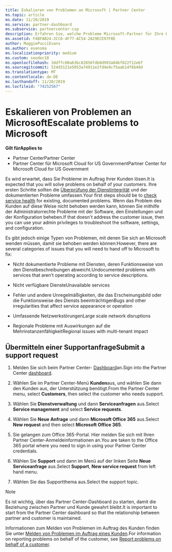 ```yaml
---
title: Eskalieren von Problemen an Microsoft | Partner Center
ms.topic: article
ms.date: 11/20/2019
ms.service: partner-dashboard
ms.subservice: partnercenter-csp
description: Erfahren Sie, welche Probleme Microsoft-Partner für Ihre Kunden selbst lösen und welche Probleme Sie an Microsoft eskalieren müssen.
ms.assetid: F4BFAB24-2CC6-4F77-AC54-2A29ECE97F0E
author: MaggiePucciEvans
ms.author: evansma
ms.localizationpriority: medium
ms.custom: seodec18
ms.openlocfilehash: 3ddffc00a63bc82856fdb0d993a04bf822f12e6f
ms.sourcegitcommit: 524d3121e5053a74911e2fd4e9cf5aab14f6b48d
ms.translationtype: MT
ms.contentlocale: de-DE
ms.lasthandoff: 11/20/2019
ms.locfileid: "74252567"
---
```

# <a name="escalate-problems-to-microsoft"></a><span data-ttu-id="21feb-103">Eskalieren von Problemen an Microsoft</span><span class="sxs-lookup"><span data-stu-id="21feb-103">Escalate problems to Microsoft</span></span>

<span data-ttu-id="21feb-104">**Gilt für**</span><span class="sxs-lookup"><span data-stu-id="21feb-104">**Applies to**</span></span>

-  <span data-ttu-id="21feb-105">Partner Center</span><span class="sxs-lookup"><span data-stu-id="21feb-105">Partner Center</span></span>
-  <span data-ttu-id="21feb-106">Partner Center für Microsoft Cloud for US Government</span><span class="sxs-lookup"><span data-stu-id="21feb-106">Partner Center for Microsoft Cloud for US Government</span></span>

<span data-ttu-id="21feb-107">Es wird erwartet, dass Sie Probleme im Auftrag Ihrer Kunden lösen.</span><span class="sxs-lookup"><span data-stu-id="21feb-107">It is expected that you will solve problems on behalf of your customers.</span></span> <span data-ttu-id="21feb-108">Ihre ersten Schritte sollten die [Überprüfung der Dienstintegrität](check-service-health.md) und der dokumentierten Probleme umfassen.</span><span class="sxs-lookup"><span data-stu-id="21feb-108">Your first steps should be to [check service health](check-service-health.md) for existing, documented problems.</span></span> <span data-ttu-id="21feb-109">Wenn das Problem des Kunden auf diese Weise nicht behoben werden kann, können Sie mithilfe der Administratorrechte Probleme mit der Software, den Einstellungen und der Konfiguration beheben.</span><span class="sxs-lookup"><span data-stu-id="21feb-109">If that doesn't address the customer issue, then you can use your admin privileges to troubleshoot the software, settings, and configuration.</span></span>

<span data-ttu-id="21feb-110">Es gibt jedoch einige Typen von Problemen, mit denen Sie sich an Microsoft wenden müssen, damit sie behoben werden können:</span><span class="sxs-lookup"><span data-stu-id="21feb-110">However, there are several categories of issues that you will need to hand off to Microsoft to fix:</span></span>

- <span data-ttu-id="21feb-111">Nicht dokumentierte Probleme mit Diensten, deren Funktionsweise von den Dienstbeschreibungen abweicht.</span><span class="sxs-lookup"><span data-stu-id="21feb-111">Undocumented problems with services that aren't operating according to service descriptions.</span></span>

- <span data-ttu-id="21feb-112">Nicht verfügbare Dienste</span><span class="sxs-lookup"><span data-stu-id="21feb-112">Unavailable services</span></span>

- <span data-ttu-id="21feb-113">Fehler und andere Unregelmäßigkeiten, die das Erscheinungsbild oder die Funktionsweise des Diensts beeinträchtigen</span><span class="sxs-lookup"><span data-stu-id="21feb-113">Bugs and other irregularities that affect service appearance or operation</span></span>

- <span data-ttu-id="21feb-114">Umfassende Netzwerkstörungen</span><span class="sxs-lookup"><span data-stu-id="21feb-114">Large scale network disruptions</span></span>

- <span data-ttu-id="21feb-115">Regionale Probleme mit Auswirkungen auf die Mehrinstanzenfähigkeit</span><span class="sxs-lookup"><span data-stu-id="21feb-115">Regional issues with multi-tenant impact</span></span>

## <a name="submit-a-support-request"></a><span data-ttu-id="21feb-116">Übermitteln einer Supportanfrage</span><span class="sxs-lookup"><span data-stu-id="21feb-116">Submit a support request</span></span>

1. <span data-ttu-id="21feb-117">Melden Sie sich beim Partner Center- [Dashboard](https://partner.microsoft.com/dashboard)an.</span><span class="sxs-lookup"><span data-stu-id="21feb-117">Sign into the Partner Center [dashboard](https://partner.microsoft.com/dashboard).</span></span>

2. <span data-ttu-id="21feb-118">Wählen Sie im Partner Center-Menü **Kunden**aus, und wählen Sie dann den Kunden aus, der Unterstützung benötigt.</span><span class="sxs-lookup"><span data-stu-id="21feb-118">From the Partner Center menu, select **Customers**, then select the customer who needs support.</span></span>

3. <span data-ttu-id="21feb-119">Wählen Sie **Dienstverwaltung** und dann **Serviceanfragen** aus.</span><span class="sxs-lookup"><span data-stu-id="21feb-119">Select **Service management** and select **Service requests**.</span></span>

4. <span data-ttu-id="21feb-120">Wählen Sie **Neue Anfrage** und dann **Microsoft Office 365** aus.</span><span class="sxs-lookup"><span data-stu-id="21feb-120">Select **New request** and then select **Microsoft Office 365**.</span></span>

5. <span data-ttu-id="21feb-121">Sie gelangen zum Office 365-Portal. Hier melden Sie sich mit Ihren Partner Center-Anmeldeinformationen an.</span><span class="sxs-lookup"><span data-stu-id="21feb-121">You are taken to the Office 365 portal where you need to sign in using your Partner Center credentials.</span></span>

6. <span data-ttu-id="21feb-122">Wählen Sie **Support** und dann im Menü auf der linken Seite **Neue Serviceanfrage** aus.</span><span class="sxs-lookup"><span data-stu-id="21feb-122">Select **Support**, **New service request** from left hand menu.</span></span>

7. <span data-ttu-id="21feb-123">Wählen Sie das Supportthema aus.</span><span class="sxs-lookup"><span data-stu-id="21feb-123">Select the support topic.</span></span>

>[!NOTE]
><span data-ttu-id="21feb-124">Es ist wichtig, über das Partner Center-Dashboard zu starten, damit die Beziehung zwischen Partner und Kunde gewahrt bleibt.</span><span class="sxs-lookup"><span data-stu-id="21feb-124">It is important to start from the Partner Center dashboard so that the relationship between partner and customer is maintained.</span></span> 


<span data-ttu-id="21feb-125">Informationen zum Melden von Problemen im Auftrag des Kunden finden Sie unter [Melden von Problemen im Auftrag eines Kunden](report-problems-on-behalf-of-a-customer.md).</span><span class="sxs-lookup"><span data-stu-id="21feb-125">For information on reporting problems on behalf of the customer, see [Report problems on behalf of a customer](report-problems-on-behalf-of-a-customer.md).</span></span>

 

 



